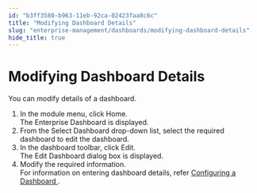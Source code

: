 ```yaml
---
id: "b3ff3580-b963-11eb-92ca-02423faa8c6c"
title: "Modifying Dashboard Details"
slug: "enterprise-management/dashboards/modifying-dashboard-details"
hide_title: true
---
```


<a id="ariaid-title1"/>

# Modifying Dashboard Details

<p xmlns="http://www.w3.org/1999/xhtml" className="shortdesc">
</p>

<section xmlns="http://www.w3.org/1999/xhtml" className="section context">You can modify details of a dashboard.</section>

<ol xmlns="http://www.w3.org/1999/xhtml" className="ol steps"><li className="li step stepexpand"><span className="ph cmd">In the module menu, click <span className="ph uicontrol">Home</span>.</span><div className="itemgroup info">The <span className="ph uicontrol"> Enterprise Dashboard</span> is displayed. </div></li><li className="li step stepexpand"><span className="ph cmd"> From the <span className="ph uicontrol">Select Dashboard</span> drop-down list, select the required dashboard to edit the dashboard. </span></li><li className="li step stepexpand"><span className="ph cmd"> In the dashboard toolbar, click <span className="ph uicontrol">Edit</span>. </span><div className="itemgroup info"> The <span className="ph uicontrol">Edit Dashboard</span> dialog box is displayed. </div></li><li className="li step stepexpand"><span className="ph cmd"> Modify the required information. </span><div className="itemgroup info"> For information on entering dashboard details, refer <a className="xref j-external-link" href="http://ConfigDshbrd.htm">Configuring a Dashboard </a>. </div></li></ol>

<section xmlns="http://www.w3.org/1999/xhtml" className="section result">
</section>

